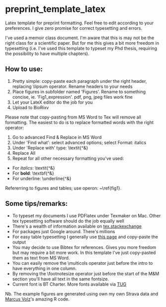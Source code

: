 # preprint_template_latex
Latex template for preprint formatting. Feel free to edit according to your preferences. I give zero promise for correct typesetting and errors.

I've used a memoir class document. I'm aware that this is may not be the right class for a scientific paper. But for me this gives a bit more freedom in typesetting (i.e. I've used this template to typeset my Phd thesis, requiring the possibility to have multiple chapters). 

## How to use:
1. Pretty simple: copy-paste each paragraph under the right header, replacing \lipsum operator. Rename headers to your needs
2. Place figures in subfolder named 'Figures'. Rename to something concise, ie. 'Fig1_expression'. pdf, png, jpeg files work fine
3. Let your LateX editor do the job for you
4. Upload to BioRixv

Please note that copy-pasting from MS Word to Tex will remove all formatting. The easiest to do is to replace formatted words with the right operator:
1. Go to advanced Find & Replace in MS Word
2. Under 'Find what': select advanced options; select Format: italics
3. Under 'Replace with' type: \textit{^&}
4. Replace All
5. Repeat for all other necessary formatting you've used:

* For *italics*: \textit{^&}
* For **bold**: \textbf{^&}
* For underline: \underline{^&}

Refererring to figures and tables; use operon: ~\ref{fig1}. 

## Some tips/remarks:
* To typeset my documents I use PDFlatex under Texmaker on Mac. Other tex typesetting software should do the job equally well 
* There's a wealth of information available on [tex.stackexchange](https://tex.stackexchange.com/)
* For packages just Google around. There's millions
* For easy table typesetting I generally use [this page](https://www.tablesgenerator.com/) and copy-paste the output
* You may decide to use Bibtex for references. Gives you more freedom but may require a bit more work. In this template I've just copy-pasted them as text from MS Word.
* You can easily remove the \multicols operator just before the intro to have everything in one column. 
* By removing the \footnotesize operator just before the start of the M&M section you'll have all text in the same fontsize. 
* Current font is BT Charter. More fonts available via [TUG](http://www.tug.dk/FontCatalogue/)



Nb. The example figures are generated using own my own Strava data and [Marcus Volz](https://github.com/marcusvolz/strava)'s amazing R code. 
